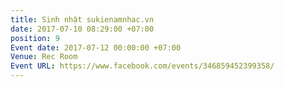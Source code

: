 ```yaml
---
title: Sinh nhật sukienamnhac.vn
date: 2017-07-10 08:29:00 +07:00
position: 9
Event date: 2017-07-12 00:00:00 +07:00
Venue: Rec Room
Event URL: https://www.facebook.com/events/346859452399358/
---
```



